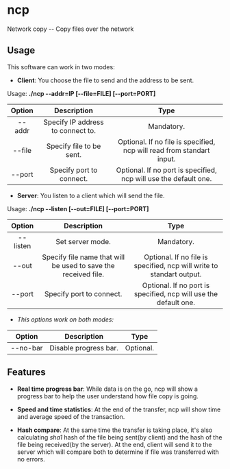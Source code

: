 # ncp
Network copy -- Copy files over the network

## Usage
This software can work in two modes:
  * **Client**: You choose the file to send and the address to be sent.

  Usage: **./ncp --addr=IP [--file=FILE] [--port=PORT]**    

| Option     | Description                        | Type                                                                  |
|:----------:|:----------------------------------:|:---------------------------------------------------------------------:|
| --addr     | Specify IP address to connect to.  | Mandatory.                                                            |
| --file     | Specify file to be sent.           | Optional. If no file is specified, ncp will read from standart input. |
| --port     | Specify port to connect.           | Optional. If no port is specified, ncp will use the default one.      |


  * **Server**: You listen to a client which will send the file.

  Usage: **./ncp --listen [--out=FILE] [--port=PORT]**

| Option     | Description                                                      | Type                                                                  |
|:----------:|:----------------------------------------------------------------:|:---------------------------------------------------------------------:|
| --listen   | Set server mode.                                                 | Mandatory.                                                            |
| --out      | Specify file name that will be used to save the received file.   | Optional. If no file is specified, ncp will write to standart output. |
| --port     | Specify port to connect.                                         | Optional. If no port is specified, ncp will use the default one.      |

  * _This options work on both modes:_

| Option     | Description            | Type       |
|:----------:|:----------------------:|:----------:|
| --no-bar   | Disable progress bar.  | Optional.  |


## Features

* **Real time progress bar**: While data is on the go, ncp will show a progress bar to help the user understand how file copy is going.

* **Speed and time statistics**: At the end of the transfer, ncp will show time and average speed of the transaction.

* **Hash compare**: At the same time the transfer is taking place, it's also calculating _sha1_ hash of the file being sent(by client) and the hash of the file being received(by the server). At the end, client will send it to the server which will compare both to determine if file was transferred with no errors.
